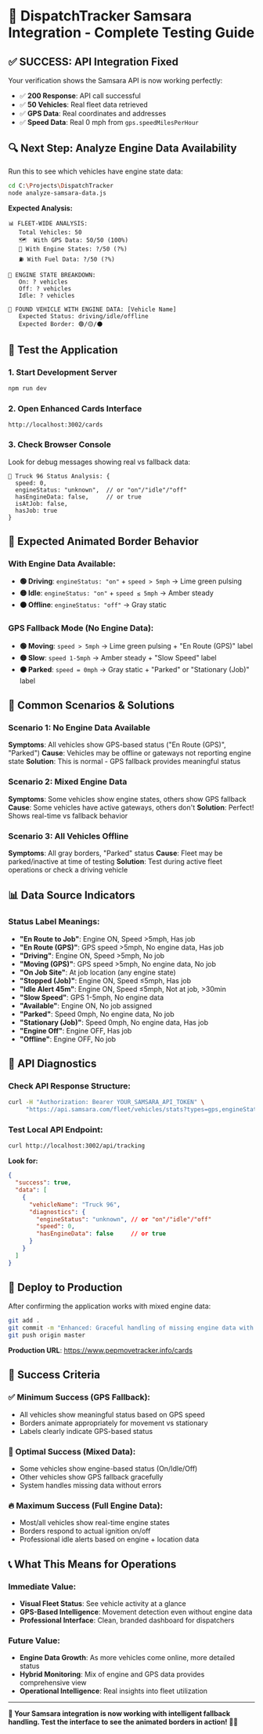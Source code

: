 # 🎯 DispatchTracker Samsara Integration - Complete Testing Guide

## ✅ **SUCCESS: API Integration Fixed**

Your verification shows the Samsara API is now working perfectly:
- ✅ **200 Response**: API call successful 
- ✅ **50 Vehicles**: Real fleet data retrieved
- ✅ **GPS Data**: Real coordinates and addresses
- ✅ **Speed Data**: Real 0 mph from `gps.speedMilesPerHour`

## 🔍 **Next Step: Analyze Engine Data Availability**

Run this to see which vehicles have engine state data:

```bash
cd C:\Projects\DispatchTracker
node analyze-samsara-data.js
```

**Expected Analysis:**
```
📊 FLEET-WIDE ANALYSIS:
   Total Vehicles: 50
   🗺️  With GPS Data: 50/50 (100%)
   🔧 With Engine States: ?/50 (?%)
   ⛽ With Fuel Data: ?/50 (?%)

🔧 ENGINE STATE BREAKDOWN:
   On: ? vehicles
   Off: ? vehicles  
   Idle: ? vehicles

🎯 FOUND VEHICLE WITH ENGINE DATA: [Vehicle Name]
   Expected Status: driving/idle/offline
   Expected Border: 🟢/🟡/⚫
```

## 📱 **Test the Application**

### **1. Start Development Server**
```bash
npm run dev
```

### **2. Open Enhanced Cards Interface**
```
http://localhost:3002/cards
```

### **3. Check Browser Console**
Look for debug messages showing real vs fallback data:
```
🚛 Truck 96 Status Analysis: {
  speed: 0, 
  engineStatus: "unknown",  // or "on"/"idle"/"off"
  hasEngineData: false,     // or true
  isAtJob: false,
  hasJob: true
}
```

## 🎨 **Expected Animated Border Behavior**

### **With Engine Data Available:**
- **🟢 Driving**: `engineStatus: "on"` + `speed > 5mph` → Lime green pulsing
- **🟡 Idle**: `engineStatus: "on"` + `speed ≤ 5mph` → Amber steady  
- **⚫ Offline**: `engineStatus: "off"` → Gray static

### **GPS Fallback Mode (No Engine Data):**
- **🟢 Moving**: `speed > 5mph` → Lime green pulsing + "En Route (GPS)" label
- **🟡 Slow**: `speed 1-5mph` → Amber steady + "Slow Speed" label
- **⚫ Parked**: `speed = 0mph` → Gray static + "Parked" or "Stationary (Job)" label

## 🚨 **Common Scenarios & Solutions**

### **Scenario 1: No Engine Data Available**
**Symptoms**: All vehicles show GPS-based status ("En Route (GPS)", "Parked")
**Cause**: Vehicles may be offline or gateways not reporting engine state
**Solution**: This is normal - GPS fallback provides meaningful status

### **Scenario 2: Mixed Engine Data**  
**Symptoms**: Some vehicles show engine states, others show GPS fallback
**Cause**: Some vehicles have active gateways, others don't
**Solution**: Perfect! Shows real-time vs fallback behavior

### **Scenario 3: All Vehicles Offline**
**Symptoms**: All gray borders, "Parked" status
**Cause**: Fleet may be parked/inactive at time of testing
**Solution**: Test during active fleet operations or check a driving vehicle

## 📊 **Data Source Indicators**

### **Status Label Meanings:**
- **"En Route to Job"**: Engine ON, Speed >5mph, Has job
- **"En Route (GPS)"**: GPS speed >5mph, No engine data, Has job  
- **"Driving"**: Engine ON, Speed >5mph, No job
- **"Moving (GPS)"**: GPS speed >5mph, No engine data, No job
- **"On Job Site"**: At job location (any engine state)
- **"Stopped (Job)"**: Engine ON, Speed ≤5mph, Has job
- **"Idle Alert 45m"**: Engine ON, Speed ≤5mph, Not at job, >30min
- **"Slow Speed"**: GPS 1-5mph, No engine data
- **"Available"**: Engine ON, No job assigned
- **"Parked"**: Speed 0mph, No engine data, No job
- **"Stationary (Job)"**: Speed 0mph, No engine data, Has job
- **"Engine Off"**: Engine OFF, Has job
- **"Offline"**: Engine OFF, No job

## 🔧 **API Diagnostics**

### **Check API Response Structure:**
```bash
curl -H "Authorization: Bearer YOUR_SAMSARA_API_TOKEN" \
     "https://api.samsara.com/fleet/vehicles/stats?types=gps,engineStates,fuelPercents,obdOdometerMeters"
```

### **Test Local API Endpoint:**
```bash
curl http://localhost:3002/api/tracking
```

**Look for:**
```json
{
  "success": true,
  "data": [
    {
      "vehicleName": "Truck 96",
      "diagnostics": {
        "engineStatus": "unknown", // or "on"/"idle"/"off"
        "speed": 0,
        "hasEngineData": false     // or true
      }
    }
  ]
}
```

## 🚀 **Deploy to Production**

After confirming the application works with mixed engine data:

```bash
git add .
git commit -m "Enhanced: Graceful handling of missing engine data with GPS fallback"
git push origin master
```

**Production URL**: https://www.pepmovetracker.info/cards

## 🎯 **Success Criteria**

### **✅ Minimum Success (GPS Fallback):**
- All vehicles show meaningful status based on GPS speed
- Borders animate appropriately for movement vs stationary
- Labels clearly indicate GPS-based status

### **🎉 Optimal Success (Mixed Data):**
- Some vehicles show engine-based status (On/Idle/Off)  
- Other vehicles show GPS fallback gracefully
- System handles missing data without errors

### **🔥 Maximum Success (Full Engine Data):**
- Most/all vehicles show real-time engine states
- Borders respond to actual ignition on/off
- Professional idle alerts based on engine + location data

## 📞 **What This Means for Operations**

### **Immediate Value:**
- **Visual Fleet Status**: See vehicle activity at a glance
- **GPS-Based Intelligence**: Movement detection even without engine data
- **Professional Interface**: Clean, branded dashboard for dispatchers

### **Future Value:**
- **Engine Data Growth**: As more vehicles come online, more detailed status
- **Hybrid Monitoring**: Mix of engine and GPS data provides comprehensive view
- **Operational Intelligence**: Real insights into fleet utilization

---

**🎯 Your Samsara integration is now working with intelligent fallback handling. Test the interface to see the animated borders in action! 🚛✨**
